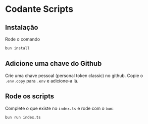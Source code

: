 # Codante Scripts

## Instalação

Rode o comando

```bash
bun install
```

## Adicione uma chave do Github

Crie uma chave pessoal (personal token classic) no github. Copie o `.env.copy` para `.env` e adicione-a lá.

## Rode os scripts

Complete o que existe no `index.ts` e rode com o `bun`:

```bash
bun run index.ts
```
